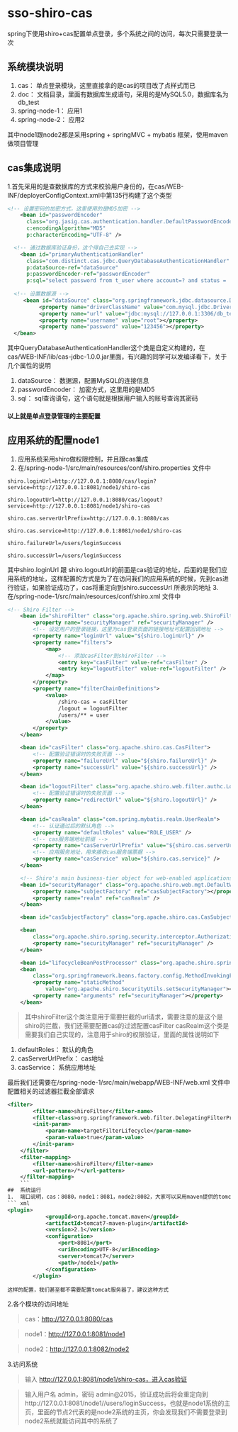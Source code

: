 # sso-shiro-cas
spring下使用shiro+cas配置单点登录，多个系统之间的访问，每次只需要登录一次

## 系统模块说明
1.  cas：  单点登录模块，这里直接拿的是cas的项目改了点样式而已
2.  doc：   文档目录，里面有数据库生成语句，采用的是MySQL5.0，数据库名为db_test  
3.  spring-node-1：   应用1
4.  spring-node-2：   应用2
  
  其中node1跟node2都是采用spring + springMVC + mybatis 框架，使用maven做项目管理

## cas集成说明
1.首先采用的是查数据库的方式来校验用户身份的，在cas/WEB-INF/deployerConfigContext.xml中第135行构建了这个类型
``` xml
<!-- 设置密码的加密方式，这里使用的是MD5加密 -->
	<bean id="passwordEncoder"
      class="org.jasig.cas.authentication.handler.DefaultPasswordEncoder"
      c:encodingAlgorithm="MD5"
      p:characterEncoding="UTF-8" />

  <!-- 通过数据库验证身份，这个得自己去实现 -->
	<bean id="primaryAuthenticationHandler"
      class="com.distinct.cas.jdbc.QueryDatabaseAuthenticationHandler"
      p:dataSource-ref="dataSource"
      p:passwordEncoder-ref="passwordEncoder"
      p:sql="select password from t_user where account=? and status = 'active'" />
      
  <!-- 设置数据源 -->
	 <bean id="dataSource" class="org.springframework.jdbc.datasource.DriverManagerDataSource">
		  <property name="driverClassName" value="com.mysql.jdbc.Driver"></property>
		  <property name="url" value="jdbc:mysql://127.0.0.1:3306/db_test?useUnicode=true&amp;characterEncoding=utf8"></property>
		  <property name="username" value="root"></property>
		  <property name="password" value="123456"></property>  
  </bean>
```
  其中QueryDatabaseAuthenticationHandler这个类是自定义构建的，在cas/WEB-INF/lib/cas-jdbc-1.0.0.jar里面，有兴趣的同学可以发编译看下，关于几个属性的说明
  1.  dataSource：    数据源，配置MySQL的连接信息
  2.  passwordEncoder：   加密方式，这里用的是MD5
  3.  sql：   sql查询语句，这个语句就是根据用户输入的账号查询其密码

#### 以上就是单点登录管理的主要配置

## 应用系统的配置node1
1. 应用系统采用shiro做权限控制，并且跟cas集成
2. 在/spring-node-1/src/main/resources/conf/shiro.properties 文件中
``` properties
shiro.loginUrl=http://127.0.0.1:8080/cas/login?service=http://127.0.0.1:8081/node1/shiro-cas

shiro.logoutUrl=http://127.0.0.1:8080/cas/logout?service=http://127.0.0.1:8081/node1/shiro-cas

shiro.cas.serverUrlPrefix=http://127.0.0.1:8080/cas

shiro.cas.service=http://127.0.0.1:8081/node1/shiro-cas

shiro.failureUrl=/users/loginSuccess

shiro.successUrl=/users/loginSuccess

```
其中shiro.loginUrl 跟 shiro.logoutUrl的前面是cas验证的地址，后面的是我们应用系统的地址，这样配置的方式是为了在访问我们的应用系统的时候，先到cas进行验证，如果验证成功了，cas将重定向到shiro.successUrl 所表示的地址
3.在/spring-node-1/src/main/resources/conf/shiro.xml 文件中
``` xml
<!-- Shiro Filter -->
	<bean id="shiroFilter" class="org.apache.shiro.spring.web.ShiroFilterFactoryBean">
		<property name="securityManager" ref="securityManager" />
		<!-- 设定用户的登录链接，这里为cas登录页面的链接地址可配置回调地址 -->
		<property name="loginUrl" value="${shiro.loginUrl}" />
		<property name="filters">
			<map>
				<!-- 添加casFilter到shiroFilter -->
				<entry key="casFilter" value-ref="casFilter" />
				<entry key="logoutFilter" value-ref="logoutFilter" />
			</map>
		</property>
		<property name="filterChainDefinitions">
			<value>
				/shiro-cas = casFilter
				/logout = logoutFilter
				/users/** = user
			</value>
		</property>
	</bean>

	<bean id="casFilter" class="org.apache.shiro.cas.CasFilter">
		<!-- 配置验证错误时的失败页面 -->
		<property name="failureUrl" value="${shiro.failureUrl}" />
		<property name="successUrl" value="${shiro.successUrl}" />
	</bean>

	<bean id="logoutFilter" class="org.apache.shiro.web.filter.authc.LogoutFilter">
		<!-- 配置验证错误时的失败页面 -->
		<property name="redirectUrl" value="${shiro.logoutUrl}" />
	</bean>

	<bean id="casRealm" class="com.spring.mybatis.realm.UserRealm">
		<!-- 认证通过后的默认角色 -->
		<property name="defaultRoles" value="ROLE_USER" />
		<!-- cas服务端地址前缀 -->
		<property name="casServerUrlPrefix" value="${shiro.cas.serverUrlPrefix}" />
		<!-- 应用服务地址，用来接收cas服务端票据 -->
		<property name="casService" value="${shiro.cas.service}" />
	</bean>

	<!-- Shiro's main business-tier object for web-enabled applications -->
	<bean id="securityManager" class="org.apache.shiro.web.mgt.DefaultWebSecurityManager">
		<property name="subjectFactory" ref="casSubjectFactory"></property>
		<property name="realm" ref="casRealm" />
	</bean>

	<bean id="casSubjectFactory" class="org.apache.shiro.cas.CasSubjectFactory"></bean>

	<bean
		class="org.apache.shiro.spring.security.interceptor.AuthorizationAttributeSourceAdvisor">
		<property name="securityManager" ref="securityManager" />
	</bean>

	<bean id="lifecycleBeanPostProcessor" class="org.apache.shiro.spring.LifecycleBeanPostProcessor"></bean>
	<bean
		class="org.springframework.beans.factory.config.MethodInvokingFactoryBean">
		<property name="staticMethod"
			value="org.apache.shiro.SecurityUtils.setSecurityManager"></property>
		<property name="arguments" ref="securityManager"></property>
	</bean>
```
> 其中shiroFilter这个类注意用于需要拦截的url请求，需要注意的是这个是shiro的拦截，我们还需要配置cas的过滤配置casFilter
> casRealm这个类是需要我们自己实现的，注意用于shiro的权限验证，里面的属性说明如下

1.  defaultRoles： 默认的角色
2.  casServerUrlPrefix：  cas地址
3.  casService：  系统应用地址

最后我们还需要在/spring-node-1/src/main/webapp/WEB-INF/web.xml 文件中配置相关的过滤器拦截全部请求
``` xml
<filter>
		<filter-name>shiroFilter</filter-name>
		<filter-class>org.springframework.web.filter.DelegatingFilterProxy</filter-class>
		<init-param>
			<param-name>targetFilterLifecycle</param-name>
			<param-value>true</param-value>
		</init-param>
	</filter>
	<filter-mapping>
		<filter-name>shiroFilter</filter-name>
		<url-pattern>/*</url-pattern>
	</filter-mapping>
	```
##  系统运行
1.  端口说明，cas：8080，node1：8081，node2:8082，大家可以采用maven提供的tomcat7插件，配置如下：
``` xml
<plugin>
			<groupId>org.apache.tomcat.maven</groupId>
			<artifactId>tomcat7-maven-plugin</artifactId>
			<version>2.1</version>
			<configuration>
				<port>8081</port>
				<uriEncoding>UTF-8</uriEncoding>
				<server>tomcat7</server>
				<path>/node1</path>
			</configuration>
		</plugin>
```
	这样的配置，我们甚至都不需要配置tomcat服务器了，建议这种方式
	
2.各个模块的访问地址
> cas：http://127.0.0.1:8080/cas

> node1：http://127.0.0.1:8081/node1

> node2：http://127.0.0.1:8082/node2

3.访问系统
> 输入  http://127.0.0.1:8081/node1/shiro-cas，进入cas验证

> 输入用户名  admin，密码 admin@2015，验证成功后将会重定向到http://127.0.0.1:8081/node1//users/loginSuccess，也就是node1系统的主页，里面的节点2代表的是node2系统的主页，你会发现我们不需要登录到node2系统就能访问其中的系统了




